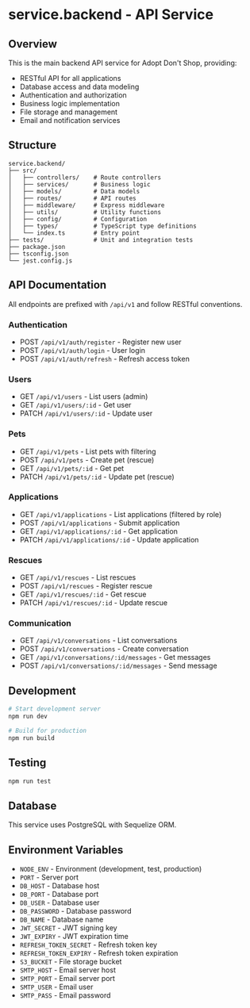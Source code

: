 # service.backend - API Service

## Overview

This is the main backend API service for Adopt Don't Shop, providing:

- RESTful API for all applications
- Database access and data modeling
- Authentication and authorization
- Business logic implementation
- File storage and management
- Email and notification services

## Structure

```
service.backend/
├── src/
│   ├── controllers/    # Route controllers
│   ├── services/       # Business logic
│   ├── models/         # Data models
│   ├── routes/         # API routes
│   ├── middleware/     # Express middleware
│   ├── utils/          # Utility functions
│   ├── config/         # Configuration
│   ├── types/          # TypeScript type definitions
│   └── index.ts        # Entry point
├── tests/              # Unit and integration tests
├── package.json
├── tsconfig.json
└── jest.config.js
```

## API Documentation

All endpoints are prefixed with `/api/v1` and follow RESTful conventions.

### Authentication
- POST `/api/v1/auth/register` - Register new user
- POST `/api/v1/auth/login` - User login
- POST `/api/v1/auth/refresh` - Refresh access token

### Users
- GET `/api/v1/users` - List users (admin)
- GET `/api/v1/users/:id` - Get user
- PATCH `/api/v1/users/:id` - Update user

### Pets
- GET `/api/v1/pets` - List pets with filtering
- POST `/api/v1/pets` - Create pet (rescue)
- GET `/api/v1/pets/:id` - Get pet
- PATCH `/api/v1/pets/:id` - Update pet (rescue)

### Applications
- GET `/api/v1/applications` - List applications (filtered by role)
- POST `/api/v1/applications` - Submit application
- GET `/api/v1/applications/:id` - Get application
- PATCH `/api/v1/applications/:id` - Update application

### Rescues
- GET `/api/v1/rescues` - List rescues
- POST `/api/v1/rescues` - Register rescue
- GET `/api/v1/rescues/:id` - Get rescue
- PATCH `/api/v1/rescues/:id` - Update rescue

### Communication
- GET `/api/v1/conversations` - List conversations
- POST `/api/v1/conversations` - Create conversation
- GET `/api/v1/conversations/:id/messages` - Get messages
- POST `/api/v1/conversations/:id/messages` - Send message

## Development

```bash
# Start development server
npm run dev

# Build for production
npm run build
```

## Testing

```bash
npm run test
```

## Database

This service uses PostgreSQL with Sequelize ORM.

## Environment Variables

- `NODE_ENV` - Environment (development, test, production)
- `PORT` - Server port
- `DB_HOST` - Database host
- `DB_PORT` - Database port
- `DB_USER` - Database user
- `DB_PASSWORD` - Database password
- `DB_NAME` - Database name
- `JWT_SECRET` - JWT signing key
- `JWT_EXPIRY` - JWT expiration time
- `REFRESH_TOKEN_SECRET` - Refresh token key
- `REFRESH_TOKEN_EXPIRY` - Refresh token expiration
- `S3_BUCKET` - File storage bucket
- `SMTP_HOST` - Email server host
- `SMTP_PORT` - Email server port
- `SMTP_USER` - Email user
- `SMTP_PASS` - Email password
